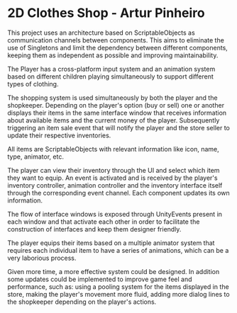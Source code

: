 # 2D Clothes Shop - Artur Pinheiro

This project uses an architecture based on ScriptableObjects as communication channels between components. This aims to eliminate the use of Singletons and limit the dependency between different components, keeping them as independent as possible and improving maintainability.

The Player has a cross-platform input system and an animation system based on different children playing simultaneously to support different types of clothing.

The shopping system is used simultaneously by both the player and the shopkeeper. Depending on the player's option (buy or sell) one or another displays their items in the same interface window that receives information about available items and the current money of the player. Subsequently triggering an item sale event that will notify the player and the store seller to update their respective inventories.

All items are ScriptableObjects with relevant information like icon, name, type, animator, etc.

The player can view their inventory through the UI and select which item they want to equip. An event is activated and is received by the player's inventory controller, animation controller and the inventory interface itself through the corresponding event channel. Each component updates its own information.

The flow of interface windows is exposed through UnityEvents present in each window and that activate each other in order to facilitate the construction of interfaces and keep them designer friendly.

The player equips their items based on a multiple animator system that requires each individual item to have a series of animations, which can be a very laborious process.

Given more time, a more effective system could be designed. In addition some updates could be implemented to improve game feel and performance, such as: using a pooling system for the items displayed in the store, making the player's movement more fluid, adding more dialog lines to the shopkeeper depending on the player's actions.
